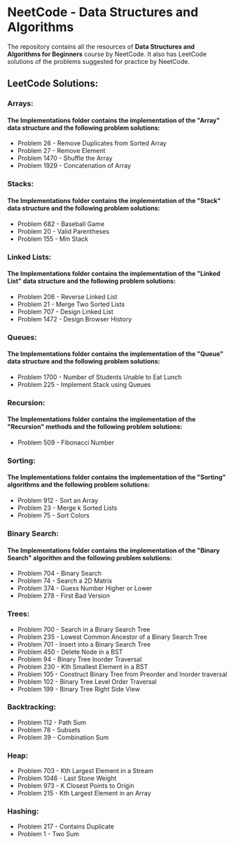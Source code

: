# NeetCode - Data Structures and Algorithms

<p>The repository contains all the resources of <b>Data Structures and Algorithms for Beginners</b> course by NeetCode. It also has LeetCode solutions of the problems suggested for practice by NeetCode.</p>

## LeetCode Solutions:

### Arrays:

#### The Implementations folder contains the implementation of the "Array" data structure and the following problem solutions:

- Problem 26 - Remove Duplicates from Sorted Array
- Problem 27 - Remove Element
- Problem 1470 - Shuffle the Array
- Problem 1929 - Concatenation of Array

### Stacks:

#### The Implementations folder contains the implementation of the "Stack" data structure and the following problem solutions:

- Problem 682 - Baseball Game
- Problem 20 - Valid Parentheses
- Problem 155 - Min Stack

### Linked Lists:

#### The Implementations folder contains the implementation of the "Linked List" data structure and the following problem solutions:

- Problem 206 - Reverse Linked List
- Problem 21 - Merge Two Sorted Lists
- Problem 707 - Design Linked List
- Problem 1472 - Design Browser History

### Queues:

#### The Implementations folder contains the implementation of the "Queue" data structure and the following problem solutions:

- Problem 1700 - Number of Students Unable to Eat Lunch
- Problem 225 - Implement Stack using Queues

### Recursion:

#### The Implementations folder contains the implementation of the "Recursion" methods and the following problem solutions:

- Problem 509 - Fibonacci Number

### Sorting:

#### The Implementations folder contains the implementation of the "Sorting" algorithms and the following problem solutions:

- Problem 912 - Sort an Array
- Problem 23 - Merge k Sorted Lists
- Problem 75 - Sort Colors

### Binary Search:

#### The Implementations folder contains the implementation of the "Binary Search" algorithm and the following problem solutions:

- Problem 704 - Binary Search
- Problem 74 - Search a 2D Matrix
- Problem 374 - Guess Number Higher or Lower
- Problem 278 - First Bad Version

### Trees:

- Problem 700 - Search in a Binary Search Tree
- Problem 235 - Lowest Common Ancestor of a Binary Search Tree
- Problem 701 - Insert into a Binary Search Tree
- Problem 450 - Delete Node in a BST
- Problem 94 - Binary Tree Inorder Traversal
- Problem 230 - Kth Smallest Element in a BST
- Problem 105 - Construct Binary Tree from Preorder and Inorder traversal
- Problem 102 - Binary Tree Level Order Traversal
- Problem 199 - Binary Tree Right Side View

### Backtracking:

- Problem 112 - Path Sum
- Problem 78 - Subsets
- Problem 39 - Combination Sum

### Heap:

- Problem 703 - Kth Largest Element in a Stream
- Problem 1046 - Last Stone Weight
- Problem 973 - K Closest Points to Origin
- Problem 215 - Kth Largest Element in an Array

### Hashing:

- Problem 217 - Contains Duplicate
- Problem 1 - Two Sum
